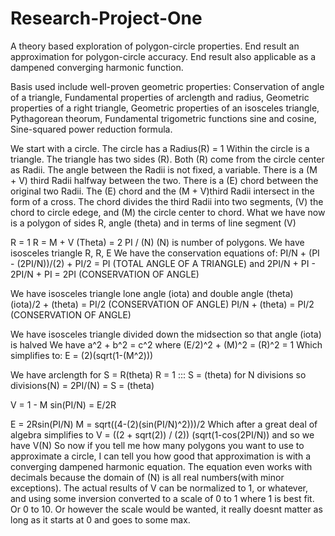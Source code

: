 # Research-Project-One
A theory based exploration of polygon-circle properties.
End result an approximation for polygon-circle accuracy.
End result also applicable as a dampened converging harmonic function.

Basis used include well-proven geometric properties:
Conservation of angle of a triangle,
Fundamental properties of arclength and radius,
Geometric properties of a right triangle,
Geometric properties of an isosceles triangle,
Pythagorean theorum,
Fundamental trigometric functions sine and cosine,
Sine-squared power reduction formula.


We start with a circle. The circle has a Radius(R) = 1
Within the circle is a triangle. The triangle has two sides (R).
Both (R) come from the circle center as Radii.
The angle between the Radii is not fixed, a variable.
There is a (M + V) third Radii halfway between the two.
There is a (E) chord between the original two Radii.
The (E) chord and the (M + V)third Radii intersect in the form of a cross.
The chord divides the third Radii into two segments, (V) the chord to circle edege, and (M) the circle center to chord.
What we have now is a polygon of sides R, angle (theta) and in terms of line segment (V)

R = 1
R = M + V
(Theta) = 2 PI / (N)
(N) is number of polygons.
We have isosceles triangle R, R, E
We have the conservation equations of:
PI/N + (PI - (2PI/N))/(2) + PI/2 = PI (TOTAL ANGLE OF A TRIANGLE) and 
2PI/N + PI - 2PI/N + PI = 2PI (CONSERVATION OF ANGLE)

We have isosceles triangle lone angle (iota) and double angle (theta)
(iota)/2 + (theta) = PI/2 (CONSERVATION OF ANGLE)
PI/N + (theta) = PI/2 (CONSERVATION OF ANGLE)

We have isosceles triangle divided down the midsection so that angle (iota) is halved
We have a^2 + b^2 = c^2 where
(E/2)^2 + (M)^2 = (R)^2 = 1
Which simplifies to:
E = (2)(sqrt(1-(M^2)))

We have arclength for S = R(theta)
R = 1 ::: S = (theta)
for N divisions so
divisions(N) = 2PI/(N) = S = (theta)

V = 1 - M
sin(PI/N) = E/2R

E = 2Rsin(PI/N)
M = sqrt((4-(2)(sin(PI/N)^2)))/2
Which after a great deal of algebra simplifies to 
V = ((2 + sqrt(2)) / (2)) (sqrt(1-cos(2PI/N))
and so we have V(N)
So now if you tell me how many polygons you want to use to approximate a circle,
I can tell you how good that approximation is with a converging dampened harmonic equation.
The equation even works with decimals because the domain of (N) is all real numbers(with minor exceptions).
The actual results of V can be normalized to 1, or whatever, and using some inversion converted to a scale of 0 to 1 where 1 is best fit.
Or 0 to 10. Or however the scale would be wanted, it really doesnt matter as long as it starts at 0 and goes to some max.

